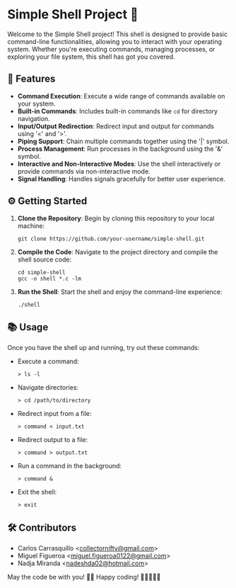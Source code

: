 # Simple Shell Project 👾

Welcome to the Simple Shell project! This shell is designed to provide basic command-line functionalities, allowing you to interact with your operating system. Whether you're executing commands, managing processes, or exploring your file system, this shell has got you covered.

## 🚀 Features

- **Command Execution**: Execute a wide range of commands available on your system.
- **Built-in Commands**: Includes built-in commands like `cd` for directory navigation.
- **Input/Output Redirection**: Redirect input and output for commands using '<' and '>'.
- **Piping Support**: Chain multiple commands together using the '|' symbol.
- **Process Management**: Run processes in the background using the '&' symbol.
- **Interactive and Non-Interactive Modes**: Use the shell interactively or provide commands via non-interactive mode.
- **Signal Handling**: Handles signals gracefully for better user experience.

## ⚙️ Getting Started

1. **Clone the Repository**: Begin by cloning this repository to your local machine:

   ```
   git clone https://github.com/your-username/simple-shell.git
   ```

2. **Compile the Code**: Navigate to the project directory and compile the shell source code:

   ```
   cd simple-shell
   gcc -o shell *.c -lm
   ```

3. **Run the Shell**: Start the shell and enjoy the command-line experience:

   ```
   ./shell
   ```

## 📚 Usage

Once you have the shell up and running, try out these commands:

- Execute a command:
  ```
  > ls -l
  ```

- Navigate directories:
  ```
  > cd /path/to/directory
  ```

- Redirect input from a file:
  ```
  > command < input.txt
  ```

- Redirect output to a file:
  ```
  > command > output.txt
  ```

- Run a command in the background:
  ```
  > command &
  ```

- Exit the shell:
  ```
  > exit
  ```

## 🛠️ Contributors

- Carlos Carrasquillo \<collectornifty@gmail.com\>
- Miguel Figueroa \<miguel.figueroa0122@gmail.com\>
- Nadja Miranda \<nadeshda02@hotmail.com\>


May the code be with you! 🌌👾
Happy coding! 🚀👨‍💻👩‍💻
